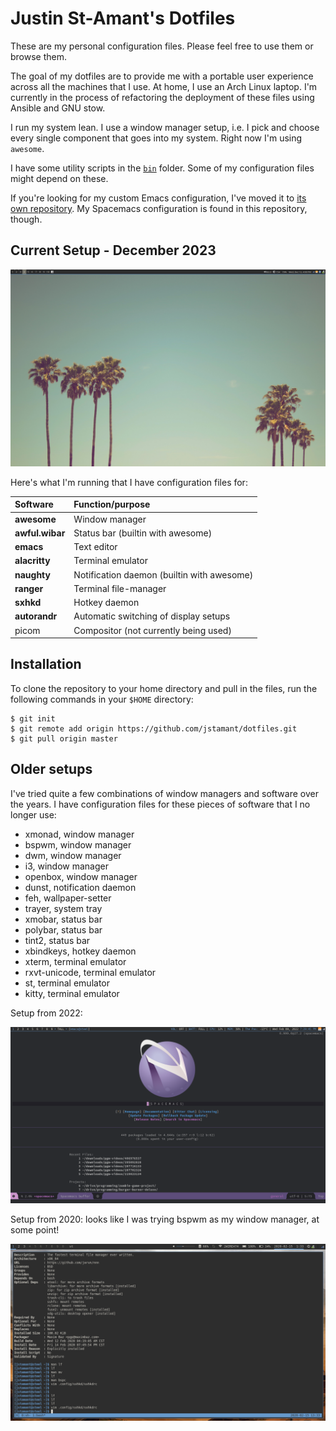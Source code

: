 # Justin St-Amant's Dotfiles

These are my personal configuration files. Please feel free to use them or browse them.

The goal of my dotfiles are to provide me with a portable user experience across
all the machines that I use. At home, I use an Arch Linux laptop. I'm currently
in the process of refactoring the deployment of these files using Ansible and
GNU stow.

I run my system lean. I use a window manager setup, i.e. I pick and choose
every single component that goes into my system. Right now I'm using `awesome`.

I have some utility scripts in the [`bin`](/bin) folder.
Some of my configuration files might depend on these.

If you're looking for my custom Emacs configuration, I've moved it to
[its own repository](https://github.com/jstamant/.emacs.d).
My Spacemacs configuration is found in this repository, though.

## Current Setup - December 2023

![Screenshot](/.assets/2023-12-13-160853-scrot.png)

Here's what I'm running that I have configuration files for:

| Software        | Function/purpose                           |
| :-------------- | :----------------------------------------- |
| **awesome**     | Window manager                             |
| **awful.wibar** | Status bar (builtin with awesome)          |
| **emacs**       | Text editor                                |
| **alacritty**   | Terminal emulator                          |
| **naughty**     | Notification daemon (builtin with awesome) |
| **ranger**      | Terminal file-manager                      |
| **sxhkd**       | Hotkey daemon                              |
| **autorandr**   | Automatic switching of display setups      |
| picom           | Compositor (not currently being used)      |


## Installation

To clone the repository to your home directory and pull in the files, run the
following commands in your `$HOME` directory:

```
$ git init
$ git remote add origin https://github.com/jstamant/dotfiles.git
$ git pull origin master
```

## Older setups

I've tried quite a few combinations of window managers and software over the
years. I have configuration files for these pieces of software that I no longer
use:

- xmonad, window manager
- bspwm, window manager
- dwm, window manager
- i3, window manager
- openbox, window manager
- dunst, notification daemon
- feh, wallpaper-setter
- trayer, system tray
- xmobar, status bar
- polybar, status bar
- tint2, status bar
- xbindkeys, hotkey daemon
- xterm, terminal emulator
- rxvt-unicode, terminal emulator
- st, terminal emulator
- kitty, terminal emulator

Setup from 2022:

![Screenshot](/.assets/2022-02-09-192945-scrot.png)

Setup from 2020: looks like I was trying bspwm as my window manager, at some point!

![Screenshot](/.assets/2020-02-15-133338-scrot.png)
